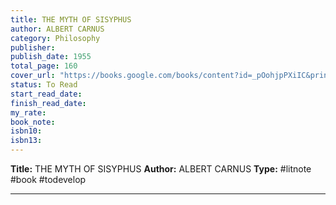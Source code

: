 ```yaml
---
title: THE MYTH OF SISYPHUS
author: ALBERT CARNUS
category: Philosophy
publisher: 
publish_date: 1955
total_page: 160
cover_url: "https://books.google.com/books/content?id=_pOohjpPXiIC&printsec=frontcover&img=1&zoom=1&source=gbs_api"
status: To Read
start_read_date: 
finish_read_date: 
my_rate: 
book_note: 
isbn10: 
isbn13: 
---
```

**Title:** THE MYTH OF SISYPHUS
**Author:** ALBERT CARNUS
**Type:** #litnote #book #todevelop 

---